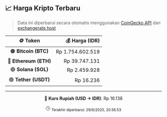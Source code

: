 

<!-- HARGA_KRIPTO -->
## 📈 Harga Kripto Terbaru

> Data ini diperbarui secara otomatis menggunakan [CoinGecko API](https://www.coingecko.com/) dan [exchangerate.host](https://exchangerate.host/)

<div align="center">

| 🪙 Token | 💰 Harga (IDR) |
|:------:|---------------:|
| 🟠 **Bitcoin (BTC)**   | Rp 1.754.602.519 |
| 🔵 **Ethereum (ETH)**  | Rp 39.747.131 |
| 🟣 **Solana (SOL)**    | Rp 2.459.928 |
| 🟢 **Tether (USDT)**   | Rp 16.236 |

---

💱 **Kurs Rupiah (USD → IDR)**: Rp 16.138

🕒 <sub>Terakhir diperbarui: 29/6/2025, 20.56.53</sub>

</div>
<!-- /HARGA_KRIPTO -->
